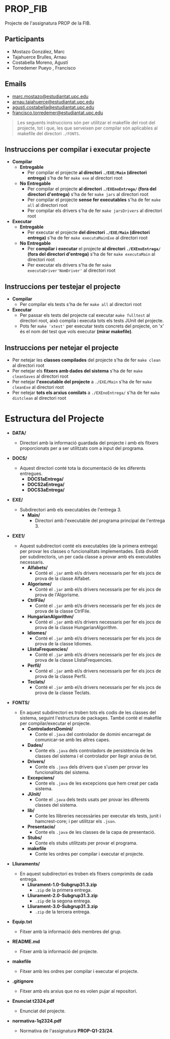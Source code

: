 # PROP_FIB
Projecte de l'assignatura PROP de la FIB.

## Participants
- Mostazo González, Marc
- Tajahuerce Brulles, Arnau
- Costabella Moreno, Agustí
- Torredemer Pueyo , Francisco

## Emails
- marc.mostazo@estudiantat.upc.edu
- arnau.tajahuerce@estudiantat.upc.edu
- agusti.costabella@estudiantat.upc.edu
- francisco.torredemer@estudiantat.upc.edu

> Les seguents instruccions són per utilitzar el makefile del root del projecte, tot i que, les que serveixen per compilar són aplicables al makefile del directori `./FONTS`.
## Instruccions per compilar i executar projecte
- **Compilar**
  - **Entregable**
    - Per compilar el projecte **al directori `./EXE/Main` (directori entrega)** s'ha de fer `make exe` al directori root
  - **No Entregable**
    - Per compilar el projecte **al directori `./EXEnoEntrega/` (fora del directori d'entrega)** s'ha de fer `make jars` al directori root
    - Per compilar el projecte **sense fer executables** s'ha de fer `make all` al directori root
    - Per compilar els drivers s'ha de fer `make jarsDrivers` al directori root
- **Executar**
  - **Entregable** 
    - Per executar el projecte **del directori `./EXE/Main` (directori entrega)** s'ha de fer `make executaMainExe` al directori root
  - **No Entregable**
    - Per **compilar i executar** el projecte **al directori `./EXEnoEntrega/`  (fora del directori d'entrega)** s'ha de fer `make executaMain` al directori root
    - Per executar els drivers s'ha de fer `make executaDriver'NomDriver'` al directori root

## Instruccions per testejar el projecte
- **Compilar**
  - Per compilar els tests s'ha de fer `make all` al directori root
- **Executar**
  - Per passar els tests del projecte cal executar `make fulltest` al directori root, això compila i executa tots els tests JUnit del projecte.
  - Pots fer `make 'xtest'` per executar tests concrets del projecte, on 'x' és el nom del test que vols executar **(mirar makefile)**.


## Instruccions per netejar el projecte
  - Per netejar les **classes compilades** del projecte s'ha de fer `make clean` al directori root
  - Per netejar els **fitxers amb dades del sistema** s'ha de fer `make cleanSaves` al directori root
  - Per netejar **l'executable del projecte** a `./EXE/Main` s'ha de fer `make cleanExe` al directori root
  - Per netejar **tots els arxius comilats** a `./EXEnoEntrega/` s'ha de fer `make distclean` al directori root

# Estructura del Projecte

- **DATA/**
    - Directori amb la informació guardada del projecte i amb els fitxers proporcionats per a ser utilitzats com a input del programa.

- **DOCS/**
    - Aquest directori conté tota la documentació de les diferents entregues.
        - **DOCS1aEntrega/**
        - **DOCS2aEntrega/**
        - **DOCS3aEntrega/**

- **EXE/**
    - Subdirectori amb els executables de l'entrega 3.
        - **Main/**
            - Directori amb l'executable del programa principal de l'entrega 3.

- **EXE1/**
    - Aquest subdirectori conté els executables (de la primera entrega) per provar les classes o funcionalitats implementades. Està dividit per subdirectoris, un per cada classe a provar amb els executables necessaris.
        - **Alfabets/**
            - Conté el `.jar` amb el/s drivers necessaris per fer els jocs de prova de la classe Alfabet.
        - **Algorisme/**
            - Conté el `.jar` amb el/s drivers necessaris per fer els jocs de prova de l'Algorisme.
        - **CtrlFile/**
            - Conté el `.jar` amb el/s drivers necessaris per fer els jocs de prova de la classe CtrlFile.
        - **HungarianAlgorithm/**
            - Conté el `.jar` amb el/s drivers necessaris per fer els jocs de prova de la classe HungarianAlgorithm.
        - **Idiomes/**
            - Conté el `.jar` amb el/s drivers necessaris per fer els jocs de prova de la classe Idiomes.
        - **LlistaFrequencies/**
            - Conté el `.jar` amb el/s drivers necessaris per fer els jocs de prova de la classe LlistaFrequencies.
        - **Perfil/**
            - Conté el `.jar` amb el/s drivers necessaris per fer els jocs de prova de la classe Perfil.
        - **Teclats/**
            - Conté el `.jar` amb el/s drivers necessaris per fer els jocs de prova de la classe Teclats.

- **FONTS/**
    - En aquest subdirectori es troben tots els codis de les classes del sistema, seguint l'estructura de packages. També conté el makefile per compilar/executar el projecte.
        - **ControladorsDomini/**
            - Conte el `.java` del controlador de domini encarregat de comunicar-se amb les altres capes.
        - **Dades/**
            - Conte els `.java` dels controladors de persistència de les classes del sistema i el controlador per llegir arxius de txt.
        - **Drivers/**
            - Conte els `.java` dels drivers que s'usen per provar les funcionalitats del sistema.
        - **Excepcions/**
            - Conte els `.java` de les excepcions que hem creat per cada sistema.
        - **JUnit/**
            - Conte el `.java` dels tests usats per provar les diferents classes del sistema.
        - **lib/**
            - Conte les llibreries necessàries per executar els tests, junit i hamcrest-core; i per utilitzar els `.json`.
        - **Presentacio/**
            - Conte els `.java` de les classes de la capa de presentació.
        - **Stubs/**
            - Conte els stubs utilitzats per provar el programa.
        - **makefile**
            - Conte les ordres per compilar i executar el projecte.

- **Lliuraments/**
  - En aquest subdirectori es troben els fitxers comprimits de cada entrega.
    - **Lliurament-1.0-Subgrup31.3.zip**
        - `.zip` de la primera entrega.
    - **Lliurament-2.0-Subgrup31.3.zip**
        - `.zip` de la segona entrega.
    - **Lliurament-3.0-Subgrup31.3.zip**
        - `.zip` de la tercera entrega.

- **Equip.txt**
  - Fitxer amb la informació dels membres del grup.
- **README.md**
  - Fitxer amb la informació del projecte.
- **makefile**
  - Fitxer amb les ordres per compilar i executar el projecte.
- **.gitignore**
  - Fitxer amb els arxius que no es volen pujar al repositori.
- **Enunciat t2324.pdf**
  - Enunciat del projecte.
- **normativa-1q2324.pdf**
  - Normativa de l'assignatura **PROP-Q1-23/24**.